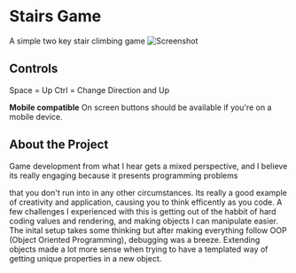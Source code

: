 # Stairs Game

A simple two key stair climbing game
![Screenshot](https://lh3.googleusercontent.com/pw/ACtC-3c0IYVViV_FEuRY5sIq9ArVN1jwQuiPD3kKNSrk4PtGJaFdIARgWYCWTVo_yAzaMkJ2Xx85vFg3zgaNyLsvbqfAPaFLfYCVDO3A6Oa0CYttX1Jvvg7muxybqxa4IBNjs97OPl10YD7E4Uv5wOhUvYA=w728-h578-no?authuser=0)

## Controls
Space = Up
Ctrl = Change Direction and Up

**Mobile compatible**
On screen buttons should be available if you're on a mobile device.

## About the Project
Game development from what I hear gets a mixed perspective, and I believe its really engaging because it presents programming problems

that you don't run into in any other circumstances. Its really a good example of creativity and application, causing you to think efficently as you code. A few challenges I experienced with this is getting out of the habbit of hard coding values and rendering, and making objects I can manipulate easier. The inital setup takes some thinking but after making everything follow OOP (Object Oriented Programming), debugging was a breeze. Extending objects made a lot more sense when trying to have a templated way of getting unique properties in a new object.

